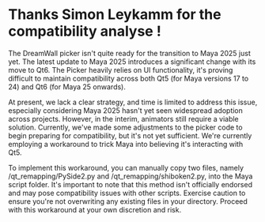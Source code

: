 #  Thanks Simon Leykamm for the compatibility analyse !

The DreamWall picker isn't quite ready for the transition to Maya 2025 just yet. The latest update to Maya 2025 introduces a significant change with its move to Qt6. The Picker heavily relies on UI functionality, it's proving difficult to maintain compatibility across both Qt5 (for Maya versions 17 to 24) and Qt6 (for Maya 25 onwards).

At present, we lack a clear strategy, and time is limited to address this issue, especially considering Maya 2025 hasn't yet seen widespread adoption across projects. However, in the interim, animators still require a viable solution. Currently, we've made some adjustments to the picker code to begin preparing for compatibility, but it's not yet sufficient. We're currently employing a workaround to trick Maya into believing it's interacting with Qt5.

To implement this workaround, you can manually copy two files, namely /qt_remapping/PySide2.py and /qt_remapping/shiboken2.py, into the Maya script folder. It's important to note that this method isn't officially endorsed and may pose compatibility issues with other scripts. Exercise caution to ensure you're not overwriting any existing files in your directory. Proceed with this workaround at your own discretion and risk.
